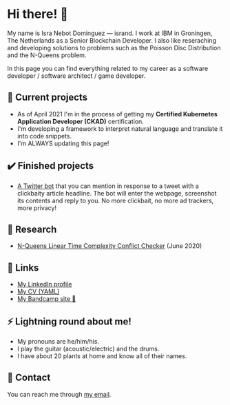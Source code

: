 # Hi there! 👋

My name is Isra Nebot Dominguez — isrand. I work at IBM in Groningen, The Netherlands as a Senior Blockchain Developer. I also like reseraching and developing solutions to problems such as the Poisson Disc Distribution and the N-Queens problem.

In this page you can find everything related to my career as a software developer / software architect / game developer.

## 🌱 Current projects

* As of April 2021 I'm in the process of getting my **Certified Kubernetes Application Developer (CKAD)** certification.
* I'm developing a framework to interpret natural language and translate it into code snippets.
* I'm ALWAYS updating this page!

## ✔️ Finished projects

* [A Twitter bot](https://github.com/isrand/HookLineAndClickerInfo) that you can mention in response to a tweet with a clickbaity article headline. The bot will enter the webpage, screenshot its contents and reply to you. No more clickbait, no more ad trackers, more privacy!

## 📃 Research

* [N-Queens Linear Time Complexity Conflict Checker](https://github.com/isrand/NQueensLinearTimeComplexityConflictChecker) (June 2020)

## 🔗 Links

* [My LinkedIn profile](https://linkedin.com/in/isra-nebot)
* [My CV (YAML)](https://raw.githubusercontent.com/isrand/yamlcv/main/cv.yaml)
* [My Bandcamp site 🎸](https://isrand.bandcamp.com)

## ⚡ Lightning round about me!

* My pronouns are he/him/his.
* I play the guitar (acoustic/electric) and the drums.
* I have about 20 plants at home and know all of their names.

## 💬 Contact

You can reach me through [my email](mailto:israel.nebot@gmail.com).
